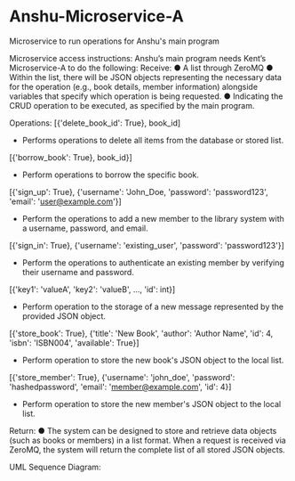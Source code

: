 # Anshu-Microservice-A
Microservice to run operations for Anshu's main program

Microservice access instructions:
Anshu’s main program needs Kent’s Microservice-A to do the following:
Receive:
● A list through ZeroMQ
● Within the list, there will be JSON objects representing the necessary data for the
operation (e.g., book details, member information) alongside variables that specify
which operation is being requested.
● Indicating the CRUD operation to be executed, as specified by the main program.

Operations:
[{'delete_book_id': True}, book_id]
- Performs operations to delete all items from the database or stored list.

[{'borrow_book': True}, book_id}]
- Perform operations to borrow the specific book.

[{'sign_up': True}, {'username': 'John_Doe, 'password': 'password123', 'email':
'user@example.com'}]
- Perform the operations to add a new member to the library system with a
username, password, and email.

[{'sign_in': True}, {'username': 'existing_user', 'password': 'password123'}]
- Perform the operations to authenticate an existing member by verifying their
username and password.

[{'key1': 'valueA', 'key2': 'valueB', ..., 'id': int}]
- Perform operation to the storage of a new message represented by the
provided JSON object.

[{'store_book': True}, {'title': 'New Book', 'author': 'Author Name', 'id': 4, 'isbn': 'ISBN004',
'available': True}]
- Perform operation to store the new book's JSON object to the local list.

[{'store_member': True}, {'username': 'john_doe', 'password': 'hashedpassword', 'email':
'member@example.com', 'id': 4}]
- Perform operation to store the new member's JSON object to the local list.

Return:
● The system can be designed to store and retrieve data objects (such as books or
members) in a list format. When a request is received via ZeroMQ, the system will return
the complete list of all stored JSON objects.


UML Sequence Diagram:




